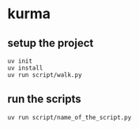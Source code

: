 # kurma



## setup the project
```
uv init
uv install
uv run script/walk.py
```


## run the scripts
```
uv run script/name_of_the_script.py
```
